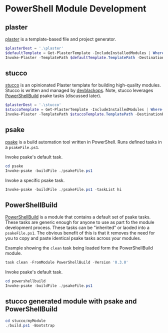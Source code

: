 # PowerShell Module Development

## plaster
[plaster](https://github.com/PowerShell/Plaster) is a template-based file and project generator.
```powershell
$plasterDest = '.\plaster'
$defaultTemplate = Get-PlasterTemplate -IncludeInstalledModules | Where-Object Title -eq 'New PowerShell Manifest Module'
Invoke-Plaster -TemplatePath $defaultTemplate.TemplatePath -DestinationPath $plasterDest/myModule  -Verbose
```

## stucco
[stucco](https://github.com/devblackops/Stucco) is an opinionated Plaster template for building high-quality modules. Stucco is written and managed by [devblackops](https://twitter.com/devblackops). Note, stucco leverages [PowerShellBuild](https://github.com/psake/PowerShellBuild) psake tasks (discussed later).

```powershell
$plasterDest = '.\stucco'
$stuccoTemplate = Get-PlasterTemplate -IncludeInstalledModules | Where-Object TemplatePath -Match 'Stucco'
Invoke-Plaster -TemplatePath $stuccoTemplate.TemplatePath -DestinationPath $plasterDest/myModule
```

## psake
[psake](https://github.com/psake/psake) is a build automation tool written in PowerShell. Runs defined tasks in a `psakeFile.ps1`.

Invoke psake's default task.
```powershell
cd psake
Invoke-psake -buildFile ./psakeFile.ps1
```

Invoke a specific psake task.
```powershell
Invoke-psake -buildFile ./psakeFile.ps1 -taskList hi
```

## PowerShellBuild
[PowerShellBuild](https://github.com/psake/PowerShellBuild) is a module that contains a default set of psake tasks. These tasks are generic enough for anyone to use as part fo the module development process. These tasks can be "inherited" or laoded into a `psakeFile.ps1`. The obvious benefit of this is that it removes the need for you to copy and paste identical psake tasks across your modules.

Example showing the `clean` task being loaded form the PowerShellBuild module.
```powershell
task clean -FromModule PowerShellBuild -Version '0.3.0'
```

Invoke psake's default task.
```powershell
cd powershellbuild
Invoke-psake -buildFile ./psakeFile.ps1
```

## stucco generated module with psake and PowerShellBuild


```powershell
cd stucco/myModule
./build.ps1 -Bootstrap